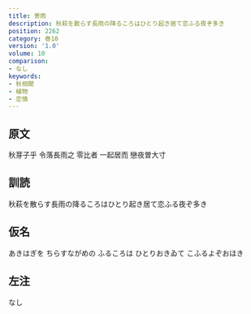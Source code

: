 ```yaml
---
title: 寄雨
description: 秋萩を散らす長雨の降るころはひとり起き居て恋ふる夜ぞ多き
position: 2262
category: 巻10
version: '1.0'
volume: 10
comparison:
- なし
keywords:
- 秋相聞
- 植物
- 恋情
---
```


## 原文

秋芽子乎 令落長雨之 零比者 一起居而 戀夜曽大寸

## 訓読

秋萩を散らす長雨の降るころはひとり起き居て恋ふる夜ぞ多き

## 仮名

あきはぎを ちらすながめの ふるころは ひとりおきゐて こふるよぞおほき

## 左注

なし
